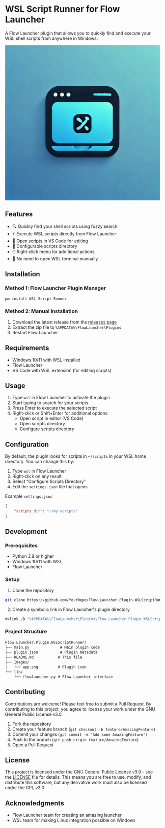 # WSL Script Runner for Flow Launcher

A Flow Launcher plugin that allows you to quickly find and execute your WSL shell scripts from anywhere in Windows.

![WSL Script Runner Demo](Images/app.png)

## Features

- 🔍 Quickly find your shell scripts using fuzzy search
- ⚡ Execute WSL scripts directly from Flow Launcher
- 📝 Open scripts in VS Code for editing
- 📁 Configurable scripts directory
- 🖱️ Right-click menu for additional actions
- 🚀 No need to open WSL terminal manually

## Installation

### Method 1: Flow Launcher Plugin Manager
```
pm install WSL Script Runner
```

### Method 2: Manual Installation
1. Download the latest release from the [releases page](https://github.com/YourRepo/releases)
2. Extract the zip file to `%APPDATA%\FlowLauncher\Plugins`
3. Restart Flow Launcher

## Requirements

- Windows 10/11 with WSL installed
- Flow Launcher
- VS Code with WSL extension (for editing scripts)

## Usage

1. Type `wsl` in Flow Launcher to activate the plugin
2. Start typing to search for your scripts
3. Press Enter to execute the selected script
4. Right-click or Shift+Enter for additional options:
   - Open script in editor (VS Code)
   - Open scripts directory
   - Configure scripts directory

## Configuration

By default, the plugin looks for scripts in `~/scripts` in your WSL home directory. You can change this by:

1. Type `wsl` in Flow Launcher
2. Right-click on any result
3. Select "Configure Scripts Directory"
4. Edit the `settings.json` file that opens

Example `settings.json`:
```json
{
    "scripts_dir": "~/my-scripts"
}
```

## Development

### Prerequisites
- Python 3.8 or higher
- Windows 10/11 with WSL
- Flow Launcher

### Setup
1. Clone the repository
```bash
git clone https://github.com/YourRepo/Flow.Launcher.Plugin.WSLScriptRunner
```

2. Create a symbolic link in Flow Launcher's plugin directory
```powershell
mklink /D "%APPDATA%\FlowLauncher\Plugins\Flow.Launcher.Plugin.WSLScriptRunner" "path\to\your\clone"
```

### Project Structure
```
Flow.Launcher.Plugin.WSLScriptRunner/
├── main.py              # Main plugin code
├── plugin.json          # Plugin metadata
├── README.md           # This file
├── Images/
│   └── app.png         # Plugin icon
└── lib/
    └── flowlauncher.py # Flow Launcher interface
```

## Contributing

Contributions are welcome! Please feel free to submit a Pull Request. By contributing to this project, you agree to license your work under the GNU General Public License v3.0.

1. Fork the repository
2. Create your feature branch (`git checkout -b feature/AmazingFeature`)
3. Commit your changes (`git commit -m 'Add some AmazingFeature'`)
4. Push to the branch (`git push origin feature/AmazingFeature`)
5. Open a Pull Request

## License

This project is licensed under the GNU General Public License v3.0 - see the [LICENSE](LICENSE) file for details. This means you are free to use, modify, and distribute this software, but any derivative work must also be licensed under the GPL v3.0.

## Acknowledgments

- Flow Launcher team for creating an amazing launcher
- WSL team for making Linux integration possible on Windows
